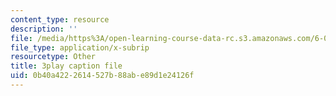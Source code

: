 ```yaml
---
content_type: resource
description: ''
file: /media/https%3A/open-learning-course-data-rc.s3.amazonaws.com/6-00sc-introduction-to-computer-science-and-programming-spring-2011/0b40a4222614527b88abe89d1e24126f_nx6NnzIGrKE.vtt
file_type: application/x-subrip
resourcetype: Other
title: 3play caption file
uid: 0b40a422-2614-527b-88ab-e89d1e24126f
---
```


